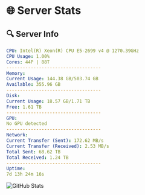 # 🌐 Server Stats
## 🔍 Server Info
```yaml
CPU: Intel(R) Xeon(R) CPU E5-2699 v4 @ 1270.39GHz
CPU Usage: 1.00%
Cores: 44P | 88T
-----------------------------------
Memory:
Current Usage: 144.38 GB/503.74 GB
Available: 355.96 GB
-----------------------------------
Disk:
Current Usage: 18.57 GB/1.71 TB
Free: 1.61 TB
-----------------------------------
GPU:
No GPU detected
-----------------------------------
Network:
Current Transfer (Sent): 172.62 MB/s
Current Transfer (Received): 2.53 MB/s
Total Sent: 68.62 TB
Total Received: 1.24 TB
-----------------------------------
Uptime:
7d 13h 24m 16s
```
![GitHub Stats](https://img.shields.io/badge/Updated-2025-02-15_12:07:34-blue)
